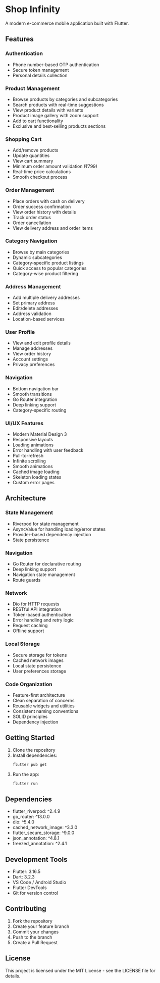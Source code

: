 # Shop Infinity

A modern e-commerce mobile application built with Flutter.

## Features

### Authentication
- Phone number-based OTP authentication
- Secure token management
- Personal details collection

### Product Management
- Browse products by categories and subcategories
- Search products with real-time suggestions
- View product details with variants
- Product image gallery with zoom support
- Add to cart functionality
- Exclusive and best-selling products sections

### Shopping Cart
- Add/remove products
- Update quantities
- View cart summary
- Minimum order amount validation (₹799)
- Real-time price calculations
- Smooth checkout process

### Order Management
- Place orders with cash on delivery
- Order success confirmation
- View order history with details
- Track order status
- Order cancellation
- View delivery address and order items

### Category Navigation
- Browse by main categories
- Dynamic subcategories
- Category-specific product listings
- Quick access to popular categories
- Category-wise product filtering

### Address Management
- Add multiple delivery addresses
- Set primary address
- Edit/delete addresses
- Address validation
- Location-based services

### User Profile
- View and edit profile details
- Manage addresses
- View order history
- Account settings
- Privacy preferences

### Navigation
- Bottom navigation bar
- Smooth transitions
- Go Router integration
- Deep linking support
- Category-specific routing

### UI/UX Features
- Modern Material Design 3
- Responsive layouts
- Loading animations
- Error handling with user feedback
- Pull-to-refresh
- Infinite scrolling
- Smooth animations
- Cached image loading
- Skeleton loading states
- Custom error pages

## Architecture

### State Management
- Riverpod for state management
- AsyncValue for handling loading/error states
- Provider-based dependency injection
- State persistence

### Navigation
- Go Router for declarative routing
- Deep linking support
- Navigation state management
- Route guards

### Network
- Dio for HTTP requests
- RESTful API integration
- Token-based authentication
- Error handling and retry logic
- Request caching
- Offline support

### Local Storage
- Secure storage for tokens
- Cached network images
- Local state persistence
- User preferences storage

### Code Organization
- Feature-first architecture
- Clean separation of concerns
- Reusable widgets and utilities
- Consistent naming conventions
- SOLID principles
- Dependency injection

## Getting Started

1. Clone the repository
2. Install dependencies:
   ```bash
   flutter pub get
   ```
3. Run the app:
   ```bash
   flutter run
   ```

## Dependencies

- flutter_riverpod: ^2.4.9
- go_router: ^13.0.0
- dio: ^5.4.0
- cached_network_image: ^3.3.0
- flutter_secure_storage: ^9.0.0
- json_annotation: ^4.8.1
- freezed_annotation: ^2.4.1

## Development Tools

- Flutter: 3.16.5
- Dart: 3.2.3
- VS Code / Android Studio
- Flutter DevTools
- Git for version control

## Contributing

1. Fork the repository
2. Create your feature branch
3. Commit your changes
4. Push to the branch
5. Create a Pull Request

## License

This project is licensed under the MIT License - see the LICENSE file for details.
